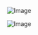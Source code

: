 ![Image](https://media.discordapp.net/attachments/1309250303085776918/1335691702735732757/image.png?ex=67a11755&is=679fc5d5&hm=462f46505ae2c1892ca93a4b2dea2135fa64416ae667cfab79c538ed41e31a7d&=&format=webp&quality=lossless&width=928&height=521)

![Image](https://media.discordapp.net/attachments/348856308289503242/1335690933005451395/image.png?ex=67a1169e&is=679fc51e&hm=5a233919b5212c52f8734d5145732d46b6e1eb1eab4ce23c91a795f390c546c6&=&format=webp&quality=lossless&width=1370&height=771)
 
